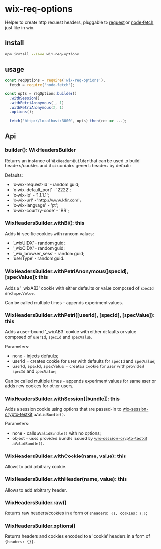 # wix-req-options

Helper to create http request headers, pluggable to [request](https://www.npmjs.com/package/request) or [node-fetch](https://www.npmjs.com/package/node-fetch) just like in wix.

## install

```bash
npm install --save wix-req-options
```

## usage

```js
const reqOptions = require('wix-req-options'),
  fetch = require('node-fetch');

const opts = reqOptions.builder()
  .withSession()
  .withPetriAnonymous(1, 1)
  .withPetriAnonymous(2, 1)
  .options();
  
  fetch('http://localhost:3000', opts).then(res => ...);
```

## Api

### builder(): WixHeadersBuilder
Returns an instance of `WixHeadersBuilder` that can be used to build headers/cookies and that contains generic headers by default:

Defaults:
 - 'x-wix-request-id' - random guid;
 - 'x-wix-default_port' - '2222';
 - 'x-wix-ip' - '1.1.1.1';
 - 'x-wix-url' - 'http://www.kfir.com';
 - 'x-wix-language' - 'pt';
 - 'x-wix-country-code' - 'BR';

### WixHeadersBuilder.withBi(): this
Adds bi-secific cookies with random values:
 - '_wixUIDX' - random guid;
 - '_wixCIDX' - random guid;
 - '_wix_browser_sess' - random guid;
 - 'userType' - random guid.

### WixHeadersBuilder.withPetriAnonymous([specId], [specValue]): this
Adds a '_wixAB3' cookie with either defaults or value composed of `specId` and `specValue`.

Can be called multiple times - appends experiment values.

### WixHeadersBuilder.withPetri([userId], [specId], [specValue]): this
Adds a user-bound '_wixAB3' cookie with either defaults or value composed of `userId`, `specId` and `specValue`.

Parameters:
 - none - injects defaults;
 - userId = creates cookie for user with defaults for `specId` and `specValue`;
 - userId, specId, specValue = creates cookie for user with provided `specId` and `specValue`;

Can be called multiple times - appends experiment values for same user or adds new cookies for other users.

### WixHeadersBuilder.withSession([bundle]): this
Adds a session cookie using options that are passed-in to [wix-session-crypto-testkit](../../security/wix-session-crypto-testkit) `aValidBundle()`.

Parameters:
 - none - calls `aValidBundle()` with no options;
 - object - uses provided bundle issued by [wix-session-crypto-testkit](../../security/wix-session-crypto-testkit) `aValidBundle()`.
 
### WixHeadersBuilder.withCookie(name, value): this
Allows to add arbitrary cookie.
 
### WixHeadersBuilder.withHeader(name, value): this
Allows to add arbitrary header.
 
### WixHeadersBuilder.raw()
Returns raw headers/cookies in a form of `{headers: {}, cookies: {}}`;

### WixHeadersBuilder.options()
Returns headers and cookies encoded to a 'cookie' headers in a form of `{headers: {}}`.
